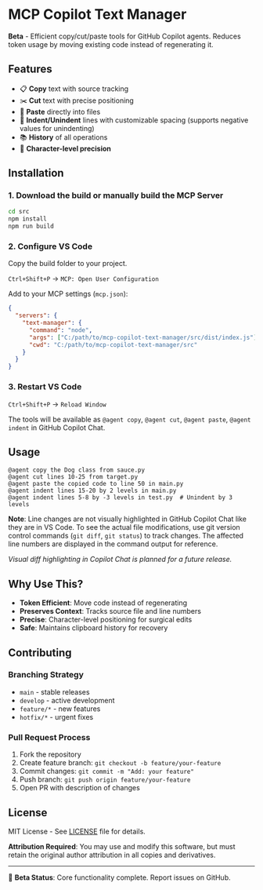 # MCP Copilot Text Manager

**Beta** - Efficient copy/cut/paste tools for GitHub Copilot agents. Reduces token usage by moving existing code instead of regenerating it.

## Features
- 📋 **Copy** text with source tracking
- ✂️ **Cut** text with precise positioning  
- 📝 **Paste** directly into files
- 🔢 **Indent/Unindent** lines with customizable spacing (supports negative values for unindenting)
- 📚 **History** of all operations
- 🎯 **Character-level precision**

## Installation

### 1. Download the build or manually build the MCP Server
```bash
cd src
npm install
npm run build
```

### 2. Configure VS Code
Copy the build folder to your project. 

`Ctrl+Shift+P` -> `MCP: Open User Configuration`

Add to your MCP settings (`mcp.json`):
```json
{
  "servers": {
    "text-manager": {
      "command": "node",
      "args": ["C:/path/to/mcp-copilot-text-manager/src/dist/index.js"],
      "cwd": "C:/path/to/mcp-copilot-text-manager/src"
    }
  }
}
```

### 3. Restart VS Code
`Ctrl+Shift+P` -> `Reload Window`

The tools will be available as `@agent copy`, `@agent cut`, `@agent paste`, `@agent indent` in GitHub Copilot Chat.

## Usage
```
@agent copy the Dog class from sauce.py
@agent cut lines 10-25 from target.py  
@agent paste the copied code to line 50 in main.py
@agent indent lines 15-20 by 2 levels in main.py
@agent indent lines 5-8 by -3 levels in test.py  # Unindent by 3 levels
```

**Note**: Line changes are not visually highlighted in GitHub Copilot Chat like they are in VS Code. To see the actual file modifications, use git version control commands (`git diff`, `git status`) to track changes. The affected line numbers are displayed in the command output for reference.

*Visual diff highlighting in Copilot Chat is planned for a future release.*

## Why Use This?
- **Token Efficient**: Move code instead of regenerating
- **Preserves Context**: Tracks source file and line numbers
- **Precise**: Character-level positioning for surgical edits
- **Safe**: Maintains clipboard history for recovery

## Contributing

### Branching Strategy
- `main` - stable releases
- `develop` - active development
- `feature/*` - new features
- `hotfix/*` - urgent fixes

### Pull Request Process
1. Fork the repository
2. Create feature branch: `git checkout -b feature/your-feature`
3. Commit changes: `git commit -m "Add: your feature"`
4. Push branch: `git push origin feature/your-feature`
5. Open PR with description of changes


## License
MIT License - See [LICENSE](./LICENSE) file for details.

**Attribution Required**: You may use and modify this software, but must retain the original author attribution in all copies and derivatives.

---
🚧 **Beta Status**: Core functionality complete. Report issues on GitHub.
